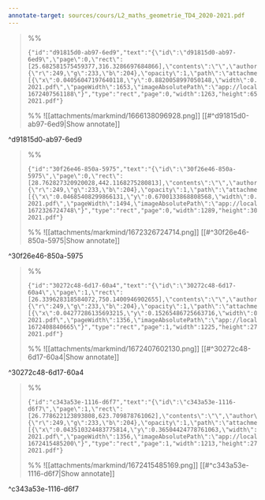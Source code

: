```yaml
---
annotate-target: sources/cours/L2_maths_geometrie_TD4_2020-2021.pdf
---
```


>%%
>```annotate-json
>{"id":"d91815d0-ab97-6ed9","text":"{\"id\":\"d91815d0-ab97-6ed9\",\"page\":0,\"rect\":[25.682581575459377,316.3286697684866],\"contents\":\"\",\"author\":\"\",\"color\":{\"r\":249,\"g\":233,\"b\":204},\"opacity\":1,\"path\":\"attachments/markmind/1666138096928.png\",\"relateRect\":[{\"x\":0.04056047197640118,\"y\":0.8820058997050148,\"width\":0.9314159292035398,\"height\":0.48008849557522126}],\"pdfName\":\"sources/cours/L2_maths_geometrie_TD4_2020-2021.pdf\",\"pageWidth\":1653,\"imageAbsolutePath\":\"app://local/Users/oscarplaisant/devoirs/cours/attachments/markmind/1666138096928.png?1672407561188\"}","type":"rect","page":0,"width":1263,"height":651,"pdfName":"sources/cours/L2_maths_geometrie_TD4_2020-2021.pdf"}
>```
>%%
>![[attachments/markmind/1666138096928.png]]
>[[#^d91815d0-ab97-6ed9|Show annotate]]
>
^d91815d0-ab97-6ed9

>%%
>```annotate-json
>{"id":"30f26e46-850a-5975","text":"{\"id\":\"30f26e46-850a-5975\",\"page\":0,\"rect\":[28.762827320920028,442.1168275280813],\"contents\":\"\",\"author\":\"\",\"color\":{\"r\":249,\"g\":233,\"b\":204},\"opacity\":1,\"path\":\"attachments/markmind/1672326724714.png\",\"relateRect\":[{\"x\":0.04685408299866131,\"y\":0.6700133868808568,\"width\":0.8627844712182061,\"height\":0.20682730923694778}],\"pdfName\":\"sources/cours/L2_maths_geometrie_TD4_2020-2021.pdf\",\"pageWidth\":1494,\"imageAbsolutePath\":\"app://local/Users/oscarplaisant/devoirs/cours/attachments/markmind/1672326724714.png?1672326724748\"}","type":"rect","page":0,"width":1289,"height":309,"pdfName":"sources/cours/L2_maths_geometrie_TD4_2020-2021.pdf"}
>```
>%%
>![[attachments/markmind/1672326724714.png]]
>[[#^30f26e46-850a-5975|Show annotate]]
>
^30f26e46-850a-5975

>%%
>```annotate-json
>{"id":"30272c48-6d17-60a4","text":"{\"id\":\"30272c48-6d17-60a4\",\"page\":1,\"rect\":[26.339628318584072,750.1400946902655],\"contents\":\"\",\"author\":\"\",\"color\":{\"r\":249,\"g\":233,\"b\":204},\"opacity\":1,\"path\":\"attachments/markmind/1672407602130.png\",\"relateRect\":[{\"x\":0.04277286135693215,\"y\":0.15265486725663716,\"width\":0.9033923303834809,\"height\":0.20206489675516223}],\"pdfName\":\"sources/cours/L2_maths_geometrie_TD4_2020-2021.pdf\",\"pageWidth\":1356,\"imageAbsolutePath\":\"app://local/Users/oscarplaisant/devoirs/cours/attachments/markmind/1672407602130.png?1672408840665\"}","type":"rect","page":1,"width":1225,"height":274,"pdfName":"sources/cours/L2_maths_geometrie_TD4_2020-2021.pdf"}
>```
>%%
>![[attachments/markmind/1672407602130.png]]
>[[#^30272c48-6d17-60a4|Show annotate]]
>
^30272c48-6d17-60a4

>%%
>```annotate-json
>{"id":"c343a53e-1116-d6f7","text":"{\"id\":\"c343a53e-1116-d6f7\",\"page\":1,\"rect\":[26.778622123893808,623.709878761062],\"contents\":\"\",\"author\":\"\",\"color\":{\"r\":249,\"g\":233,\"b\":204},\"opacity\":1,\"path\":\"attachments/markmind/1672415485169.png\",\"relateRect\":[{\"x\":0.043510324483775814,\"y\":0.36504424778761063,\"width\":0.894542772861357,\"height\":0.20501474926253688}],\"pdfName\":\"sources/cours/L2_maths_geometrie_TD4_2020-2021.pdf\",\"pageWidth\":1356,\"imageAbsolutePath\":\"app://local/Users/oscarplaisant/devoirs/cours/attachments/markmind/1672415485169.png?1672415485200\"}","type":"rect","page":1,"width":1213,"height":278,"pdfName":"sources/cours/L2_maths_geometrie_TD4_2020-2021.pdf"}
>```
>%%
>![[attachments/markmind/1672415485169.png]]
>[[#^c343a53e-1116-d6f7|Show annotate]]
>
^c343a53e-1116-d6f7

